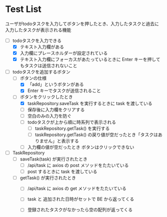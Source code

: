 # Test List

ユーザがtodoタスクを入力してボタンを押したとき、入力したタスクと過去に入力したタスクが表示される機能

- [ ] todoタスクを入力できる
  - [x] テキスト入力欄がある
  - [x] 入力欄にプレースホルダーが設定されている
  - [x] テキスト入力欄にフォーカスがあたっているときに Enter キーを押してもタスクは送信されないこと

- [ ] todoタスクを追加するボタン
  - [ ] ボタンの仕様
    - [x] 「add」というボタンがある
    - [x] Enter キーでタスクが送信されること
    
  - [ ] ボタンをクリックしたとき
    - [x] taskRepository.saveTask を実行するときに task を渡している
    - [ ] 保存後に入力欄をクリアする
    - [ ] 空白のみの入力を防ぐ
    - [ ] todoタスクが上から順に時系列で表示される
      - [ ] taskRepository.getTask() を実行する
      - [ ] taskRepository.getTask() の戻り値が空だったとき「タスクはありません」と表示する
    - [ ] 入力欄の値が空だったとき ボタンはクリックできない

- [ ] TaskRepository
  - [ ] saveTask(task) が実行されたとき
    - [ ] /api/task に axios の post メソッドをたたいている
    - [ ] post するときに task を渡している
  - [ ] getTask() が実行されたとき
    - [ ] /api/task に axios の get メソッドをたたいている
    - [ ] task と 追加された日時がセットで BE から返ってくる
    - [ ] 登録されたタスクがなかったら空の配列が返ってくる





